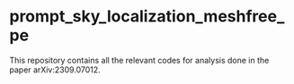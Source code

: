 # prompt_sky_localization_meshfree_pe
This repository contains all the relevant codes for analysis done in the paper arXiv:2309.07012.

